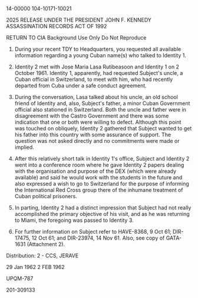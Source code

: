 14-00000
104-10171-10021

2025 RELEASE UNDER THE PRESIDENT JOHN F. KENNEDY ASSASSINATION RECORDS ACT OF 1992

RETURN TO CIA
Background Use Only
Do Not Reproduce

1. During your recent TDY to Headquarters, you requested all available information regarding a young Cuban name(s) who talked to Identity 1.

2. Identity 2 met with Jose Maria Lasa Rutibeasoon and Identity 1 on 2 October 1961. Identity 1, apparently, had requested Subject's uncle, a Cuban official in Switzerland, to meet with him, who had recently departed from Cuba under a safe conduct agreement.

3. During the conversation, Lasa talked about his uncle, an old school friend of Identity and, also, Subject's father, a minor Cuban Government official also stationed in Switzerland. Both the uncle and father were in disagreement with the Castro Government and there was some indication that one or both were willing to defect. Although this point was touched on obliquely, Identity 2 gathered that Subject wanted to get his father into this country with some assurance of support. The question was not asked directly and no commitments were made or implied.

4. After this relatively short talk in Identity 1's office, Subject and Identity 2 went into a conference room where he gave Identity 2 papers dealing with the organisation and purpose of the DEX (which were already available) and said he would work with the students in the future and also expressed a wish to go to Switzerland for the purpose of informing the International Red Cross group there of the inhumane treatment of Cuban political prisoners.

5. In parting, Identity 2 had a distinct impression that Subject had not really accomplished the primary objective of his visit, and as he was returning to Miami, the foregoing was passed to Identity 3.

6. For further information on Subject refer to HAVE-8368, 9 Oct 61; DIR-17475, 12 Oct 61; and DIR-23974, 14 Nov 61. Also, see copy of GATA-1631 (Attachment 2).

Distribution:
2 - CCS, JERAVE

29 Jan 1962
2 FEB 1962

UPQM-787

201-309133
